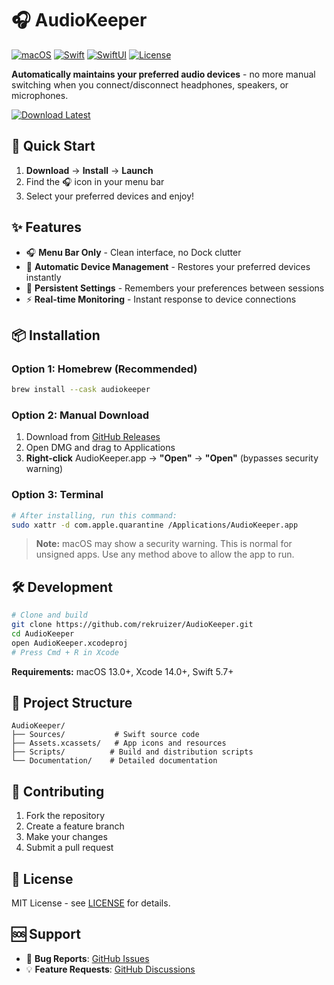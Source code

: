 # 🎧 AudioKeeper

[![macOS](https://img.shields.io/badge/macOS-13.0+-blue.svg)](https://developer.apple.com/macos/)
[![Swift](https://img.shields.io/badge/Swift-5.7+-orange.svg)](https://swift.org/)
[![SwiftUI](https://img.shields.io/badge/SwiftUI-4.0+-green.svg)](https://developer.apple.com/xcode/swiftui/)
[![License](https://img.shields.io/badge/License-MIT-yellow.svg)](LICENSE)

**Automatically maintains your preferred audio devices** - no more manual switching when you connect/disconnect headphones, speakers, or microphones.

[![Download Latest](https://img.shields.io/badge/Download-Latest%20Release-blue?style=for-the-badge&logo=github)](https://github.com/rekruizer/AudioKeeper/releases/latest)

## 🚀 Quick Start

1. **Download** → **Install** → **Launch**
2. Find the 🎧 icon in your menu bar
3. Select your preferred devices and enjoy!

## ✨ Features

- 🎧 **Menu Bar Only** - Clean interface, no Dock clutter
- 🔄 **Automatic Device Management** - Restores your preferred devices instantly
- 💾 **Persistent Settings** - Remembers your preferences between sessions
- ⚡ **Real-time Monitoring** - Instant response to device connections

## 📦 Installation

### Option 1: Homebrew (Recommended)
```bash
brew install --cask audiokeeper
```

### Option 2: Manual Download
1. Download from [GitHub Releases](https://github.com/rekruizer/AudioKeeper/releases)
2. Open DMG and drag to Applications
3. **Right-click** AudioKeeper.app → **"Open"** → **"Open"** (bypasses security warning)

### Option 3: Terminal
```bash
# After installing, run this command:
sudo xattr -d com.apple.quarantine /Applications/AudioKeeper.app
```

> **Note:** macOS may show a security warning. This is normal for unsigned apps. Use any method above to allow the app to run.

## 🛠️ Development

```bash
# Clone and build
git clone https://github.com/rekruizer/AudioKeeper.git
cd AudioKeeper
open AudioKeeper.xcodeproj
# Press Cmd + R in Xcode
```

**Requirements:** macOS 13.0+, Xcode 14.0+, Swift 5.7+

## 📁 Project Structure

```
AudioKeeper/
├── Sources/           # Swift source code
├── Assets.xcassets/   # App icons and resources
├── Scripts/          # Build and distribution scripts
└── Documentation/    # Detailed documentation
```

## 🤝 Contributing

1. Fork the repository
2. Create a feature branch
3. Make your changes
4. Submit a pull request

## 📄 License

MIT License - see [LICENSE](LICENSE) for details.

## 🆘 Support

- 🐛 **Bug Reports**: [GitHub Issues](https://github.com/rekruizer/AudioKeeper/issues)
- 💡 **Feature Requests**: [GitHub Discussions](https://github.com/rekruizer/AudioKeeper/discussions)